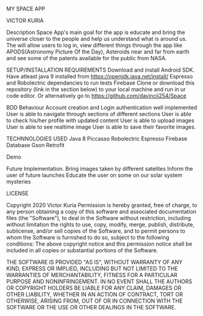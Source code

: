 MY SPACE APP

VICTOR KURIA

Description
Space App's main goal for the app is educate and bring the universe closer to the people and help us understand what is around us.
The will allow users to log in, view different things through the app like APODS(Astronomy Picture Of the Day), Asteroids near and far from earth and see some of
the patents available for the public from NASA.

SETUP/INSTALLATION REQUIREMENTS
Download and install Android SDK.
Have atleast java 9 installed from https://openjdk.java.net/install/
Espresso and Robolectric dependancies to run tests
Firebase
Clone or download this repository (link in the section below) to your local machine and run in ur code editor.
Or alternatively go to https://github.com/davincii254/Space

BDD
Behaviour
Account creation and Login authentication well implemented
User is able to navigate through sections of different sections
User is able to check his/her profile with updated content
User is able to upload images
User is able to see realtime image
User is able to save their favorite images.

TECHNNOLOGIES USED
Java 8
Piccasso
Robolectric
Espresso
Firebase Database
Gson
Retrofit

Demo


Future Implementation.
Bring images taken by different satelites
Inform the user of future launches
Educate the user on some on our solar system mysteries

LICENSE

Copyright 2020 Victor Kuria
Permission is hereby granted, free of charge, to any person obtaining a copy of this software and associated documentation files (the "Software"),
to deal in the Software without restriction, including without limitation the rights to use, copy, modify, merge, publish, distribute, sublicense,
 and/or sell copies of the Software, and to permit persons to whom the Software is furnished to do so, subject to the following conditions:
The above copyright notice and this permission notice shall be included in all copies or substantial portions of the Software.

THE SOFTWARE IS PROVIDED "AS IS", WITHOUT WARRANTY OF ANY KIND, EXPRESS OR IMPLIED, INCLUDING BUT NOT LIMITED TO THE WARRANTIES OF MERCHANTABILITY,
FITNESS FOR A PARTICULAR PURPOSE AND NONINFRINGEMENT. IN NO EVENT SHALL THE AUTHORS OR COPYRIGHT HOLDERS BE LIABLE FOR ANY CLAIM, DAMAGES OR OTHER LIABILITY,
WHETHER IN AN ACTION OF CONTRACT, TORT OR OTHERWISE, ARISING FROM, OUT OF OR IN CONNECTION WITH THE SOFTWARE OR THE USE OR OTHER DEALINGS IN THE SOFTWARE.